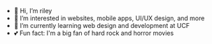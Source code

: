- 👋 Hi, I’m riley
- 👀 I’m interested in websites, mobile apps, UI/UX design, and more
- 🌱 I’m currently learning web design and development at UCF
- 💕 Fun fact: I'm a big fan of hard rock and horror movies

<!---
digmed-13/digmed-13 is a ✨ special ✨ repository because its `README.md` (this file) appears on your GitHub profile.
You can click the Preview link to take a look at your changes.
--->

